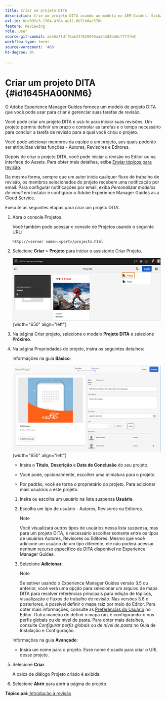 ```yaml
---
title: Criar um projeto DITA
description: Crie um projeto DITA usando um modelo no AEM Guides. Saiba como usar um projeto DITA para iniciar as revisões.
exl-id: 0cd83fe3-1764-4f04-ae11-0b71b6ac576c
feature: Reviewing
role: User
source-git-commit: ae36a7fdff6ae147619340aa3a3d2bb6c7774fe0
workflow-type: tm+mt
source-wordcount: '468'
ht-degree: 0%

---
```


# Criar um projeto DITA {#id1645HA00NM6}

O Adobe Experience Manager Guides fornece um modelo de projeto DITA que você pode usar para criar e gerenciar suas tarefas de revisão.

Você pode criar um projeto DITA e usá-lo para iniciar suas revisões. Um projeto permite definir um prazo e controlar as tarefas e o tempo necessário para concluir a tarefa de revisão para a qual você criou o projeto.

Você pode adicionar membros da equipe a um projeto, aos quais poderão ser atribuídas várias funções - Autores, Revisores e Editores.

Depois de criar o projeto DITA, você pode iniciar a revisão no Editor ou na interface do Assets. Para obter mais detalhes, exiba [Enviar tópicos para revisão](review-send-topics-for-review.md#).

Da mesma forma, sempre que um autor inicia qualquer fluxo de trabalho de revisão, os membros selecionados do projeto recebem uma notificação por email. Para configurar notificações por email, exiba *Personalizar modelos de email* em Instalar e configurar o Adobe Experience Manager Guides as a Cloud Service.

Execute as seguintes etapas para criar um projeto DITA:

1. Abra o console Projetos.

   Você também pode acessar o console de Projetos usando o seguinte URL:

   ```http
   http://<server name>:<port>/projects.html
   ```

1. Selecione **Criar** \> **Projeto** para iniciar o assistente Criar Projeto.

   ![](images/project-console-63.png){width="650" align="left"}

1. Na página Criar projeto, selecione o modelo **Projeto DITA** e selecione **Próximo**.

1. Na página Propriedades do projeto, insira os seguintes detalhes:

   Informações na guia **Básico**:

   ![](images/create-project.png){width="650" align="left"}

   - Insira o **Título**, **Descrição** e **Data de Conclusão** do seu projeto.

   - Você pode, opcionalmente, escolher uma miniatura para o projeto.

   - Por padrão, você se torna o proprietário do projeto. Para adicionar mais usuários a este projeto:

   1. Insira ou escolha um usuário na lista suspensa **Usuário**.

   1. Escolha um tipo de usuário - Autores, Revisores ou Editores.

      >[!NOTE]
      >
      >Você visualizará outros tipos de usuários nessa lista suspensa, mas para um projeto DITA, é necessário escolher somente entre os tipos de usuários Autores, Revisores ou Editores. Mesmo que você adicione um usuário de um tipo diferente, ele não poderá acessar nenhum recurso específico de DITA disponível no Experience Manager Guides.

   1. Selecione **Adicionar**.

      >[!NOTE]
      >
      >Se estiver usando o Experience Manager Guides versão 3.5 ou anterior, você verá uma opção para selecionar um arquivo de mapa DITA para resolver referências principais para edição de tópicos, visualização e fluxos de trabalho de revisão. Nas versões 3.6 e posteriores, é possível definir o mapa raiz por meio do Editor. Para obter mais informações, consulte as [Preferências do Usuário](web-editor-features.md#id2087G0P40SB) no Editor. Outra maneira de definir o mapa raiz é configurando-o nos perfis globais ou de nível de pasta. Para obter mais detalhes, consulte *Configurar perfis globais ou de nível de pasta* no Guia de Instalação e Configuração.

   Informações na guia **Avançado**:

   - Insira um nome para o projeto. Esse nome é usado para criar o URL desse projeto.

1. Selecione **Criar**.

   A caixa de diálogo Projeto criado é exibida.

1. Selecione **Abrir** para abrir a página do projeto.


**Tópico pai:**[ Introdução à revisão](review.md)

